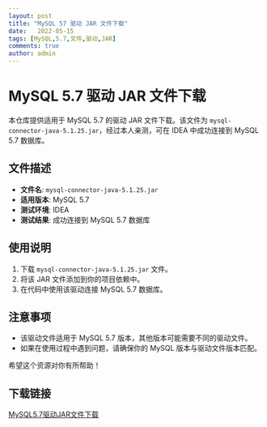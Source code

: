 ```yaml
---
layout: post
title: "MySQL 57 驱动 JAR 文件下载"
date:   2022-05-15
tags: [MySQL,5.7,文件,驱动,JAR]
comments: true
author: admin
---
```

# MySQL 5.7 驱动 JAR 文件下载

本仓库提供适用于 MySQL 5.7 的驱动 JAR 文件下载。该文件为 `mysql-connector-java-5.1.25.jar`，经过本人亲测，可在 IDEA 中成功连接到 MySQL 5.7 数据库。

## 文件描述

- **文件名**: `mysql-connector-java-5.1.25.jar`
- **适用版本**: MySQL 5.7
- **测试环境**: IDEA
- **测试结果**: 成功连接到 MySQL 5.7 数据库

## 使用说明

1. 下载 `mysql-connector-java-5.1.25.jar` 文件。
2. 将该 JAR 文件添加到你的项目依赖中。
3. 在代码中使用该驱动连接 MySQL 5.7 数据库。

## 注意事项

- 该驱动文件适用于 MySQL 5.7 版本，其他版本可能需要不同的驱动文件。
- 如果在使用过程中遇到问题，请确保你的 MySQL 版本与驱动文件版本匹配。

希望这个资源对你有所帮助！

## 下载链接

[MySQL5.7驱动JAR文件下载](https://pan.quark.cn/s/dcb5e365de12)